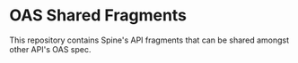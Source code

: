 # OAS Shared Fragments
This repository contains Spine's API fragments that can be shared amongst other API's OAS spec.

